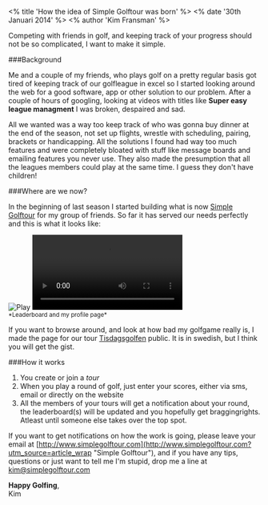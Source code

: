 <% title 'How the idea of Simple Golftour was born' %>
<% date '30th Januari 2014' %>
<% author 'Kim Fransman' %>


Competing with friends in golf, and keeping track of your progress should not be so complicated, I want to make it simple.

###Background

Me and a couple of my friends, who plays golf on a pretty regular basis got tired of keeping track of our golfleague in excel so I started looking around the web for a good software, app or other solution to our problem. After a couple of hours of googling, looking at videos with titles like **Super easy league managment** I was broken, despaired and sad.

All we wanted was a way too keep track of who was gonna buy dinner at the end of the season, not set up flights, wrestle with scheduling, pairing, brackets or handicapping. All the solutions I found had way too much features and were completely bloated with stuff like message boards and emailing features you never use. They also made the presumption that all the leagues members could play at the same time. I guess they don't have children!

###Where are we now?

In the beginning of last season I started building what is now [Simple Golftour](http://www.simplegolftour.com?utm_source=article_summary "Simple Golftour") for my group of friends. So far it has served our needs perfectly and this is what it looks like:


<div class='screencast peep'>
  <img alt="Play" src="https://s3-eu-west-1.amazonaws.com/kimfransman/placeholder.png" />
  <video preload='auto'>
    <source src='https://s3-eu-west-1.amazonaws.com/kimfransman/feature_tour.mp4' type='video/mp4'>
    <source src='https://s3-eu-west-1.amazonaws.com/kimfransman/feature_tour.ogv' type='video/ogv'>
    <source src='https://s3-eu-west-1.amazonaws.com/kimfransman/feature_tour.webm' type='video/webm'>
  </video>
</div>
<small>*Leaderboard and my profile page*</small>

If you want to browse around, and look at how bad my golfgame really is, I made the page for our tour [Tisdagsgolfen](http://tisdagsgolfen.fransman.se "Tisdagsgolfen") public. It is in swedish, but I think you will get the gist.

###How it works

1. You create or join a *tour*
2. When you play a round of golf, just enter your scores, either via sms, email or directly on the website
3. All the members of your tours will get a notification about your round, the leaderboard(s) will be updated and you hopefully get braggingrights. Atleast until someone else takes over the top spot.


If you want to get notifications on how the work is going, please leave your email at [http://www.simplegolftour.com](http://www.simplegolftour.com?utm_source=article_wrap "Simple Golftour"), and if you have any tips, questions or just want to tell me I'm stupid, drop me a line at [kim@simplegolftour.com](mailto:kim@simplegolftour.com "Kim Fransman")

**Happy Golfing**,<br />Kim
